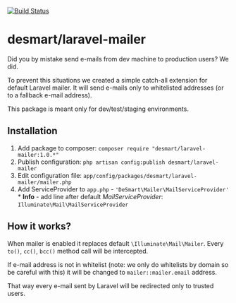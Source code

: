 [![Build Status](https://api.travis-ci.org/DeSmart/laravel-mailer.png)](https://travis-ci.org/DeSmart/laravel-mailer)

# desmart/laravel-mailer

Did you by mistake send e-mails from dev machine to production users? We did. 

To prevent this situations we created a simple catch-all extension for default Laravel mailer. It will send e-mails only to whitelisted addresses (or to a fallback e-mail address).

This package is meant only for dev/test/staging environments.

## Installation

  1. Add package to composer: `composer require "desmart/laravel-mailer:1.0.*"`
  2. Publish configuration: `php artisan config:publish desmart/laravel-mailer`
  3. Edit configuration file: `app/config/packages/desmart/laravel-mailer/mailer.php` 
  4. Add ServiceProvider to `app.php` - `'DeSmart\Mailer\MailServiceProvider'`
    * **Info** - add line after default *MailServiceProvider*: `Illuminate\Mail\MailServiceProvider`
    
## How it works?

When mailer is enabled it replaces default `\Illuminate\Mail\Mailer`. Every `to()`, `cc()`, `bcc()` method call will be intercepted. 

If e-mail address is not in whitelist (note: we only do whitelists by domain so be careful with this) it will be changed to `mailer::mailer.email` address.

That way every e-mail sent by Laravel will be redirected only to trusted users.
